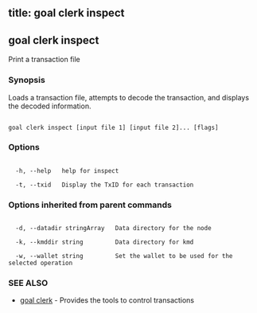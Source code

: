 title: goal clerk inspect
---
## goal clerk inspect



Print a transaction file



### Synopsis



Loads a transaction file, attempts to decode the transaction, and displays the decoded information.



```

goal clerk inspect [input file 1] [input file 2]... [flags]

```



### Options



```

  -h, --help   help for inspect

  -t, --txid   Display the TxID for each transaction

```



### Options inherited from parent commands



```

  -d, --datadir stringArray   Data directory for the node

  -k, --kmddir string         Data directory for kmd

  -w, --wallet string         Set the wallet to be used for the selected operation

```



### SEE ALSO



* [goal clerk](../../clerk/clerk/)	 - Provides the tools to control transactions 



